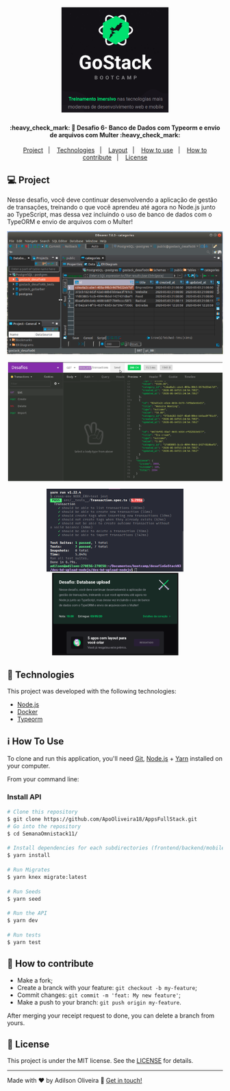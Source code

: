 <h1 align="center">
    <img alt="BeTheHero" title="#BeTheHero" src="src/assets/lg.png" width="250px" />
</h1>

<h4 align="center"> 
	:heavy_check_mark: 🚀 Desafio 6- Banco de Dados com Typeorm e envio de arquivos com Multer :heavy_check_mark:
</h4>

<p align="center">
  <a href="#-project">Project</a>&nbsp;&nbsp;&nbsp;|&nbsp;&nbsp;&nbsp;
  <a href="#rocket-Technologies">Technologies</a>&nbsp;&nbsp;&nbsp;|&nbsp;&nbsp;&nbsp;
  <a href="#-layout">Layout</a>&nbsp;&nbsp;&nbsp;|&nbsp;&nbsp;&nbsp;
  <a href="#-how-to-use">How to use</a>&nbsp;&nbsp;&nbsp;|&nbsp;&nbsp;&nbsp;
  <a href="#-how-to-contribute">How to contribute</a>&nbsp;&nbsp;&nbsp;|&nbsp;&nbsp;&nbsp;
  <a href="#memo-license">License</a>
</p>

## 💻 Project

<p>Nesse desafio, você deve continuar desenvolvendo a aplicação de gestão de transações, treinando o que você aprendeu até agora no Node.js junto ao TypeScript, mas dessa vez incluindo o uso de banco de dados com o TypeORM e envio de arquivos com o Multer!</p>

<p align="center">
    <img alt="Login-Page" title="Login-Page" src="src/assets/dbeaver.png" width="600px" />
</p>

<p align="center">
    <img alt="Login-Page" title="Login-Page" src="src/assets/inso.png" width="600px" />
 </p>

<p align="center">
    <img alt="Login-Page" title="Login-Page" src="src/assets/print7Testes.png" width="320px" />
  <img alt="Login-Page" title="Login-Page" src="src/assets/result.png" width="295px" />
 </p>


## :rocket: Technologies

This project was developed with the following technologies:

- [Node.js](https://nodejs.org/en/) 
- [Docker](https://hub.docker.com/_/postgres)
- [Typeorm](https://typeorm.io/#/)

## :information_source: How To Use

To clone and run this application, you'll need [Git](https://git-scm.com), [Node.js][nodejs] + [Yarn][yarn] installed on your computer.

From your command line:

### Install API
```bash
# Clone this repository
$ git clone https://github.com/ApoOliveira18/AppsFullStack.git
# Go into the repository
$ cd SemanaOmnistack11/

# Install dependencies for each subdirectories (frontend/backend/mobile)
$ yarn install

# Run Migrates
$ yarn knex migrate:latest 

# Run Seeds
$ yarn seed

# Run the API
$ yarn dev

# Run tests
$ yarn test
```

## 🤔 How to contribute

- Make a fork;
- Create a branck with your feature: `git checkout -b my-feature`;
- Commit changes: `git commit -m 'feat: My new feature'`;
- Make a push to your branch: `git push origin my-feature`.

After merging your receipt request to done, you can delete a branch from yours.

## :memo: License

This project is under the MIT license. See the [LICENSE](LICENSE.md) for details.

---

Made with ♥ by Adilson Oliveira :wave: [Get in touch!](https://)

[nodejs]: https://nodejs.org/
[yarn]: https://yarnpkg.com/
[vc]: https://code.visualstudio.com/
[vceditconfig]: https://marketplace.visualstudio.com/items?itemName=EditorConfig.EditorConfig
[vceslint]: https://marketplace.visualstudio.com/items?itemName=dbaeumer.vscode-eslint
[prettier]: https://marketplace.visualstudio.com/items?itemName=esbenp.prettier-vscode

